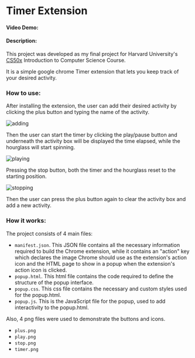 # Timer Extension
#### Video Demo:  [<URL HERE>](https://www.youtube.com/watch?v=_gTEabIcZKY)
#### Description:
This project was developed as my final project for Harvard University's [CS50x](https://cs50.harvard.edu/x/2024/) Introduction to Computer Science Course.

It is a simple google chrome Timer extension that lets you keep track of your desired activity.

### How to use:

After installing the extension, the user can add their desired activity by clicking the plus button and typing the name of the activity.

![adding](https://github.com/Boolevad/Final-Project/assets/123184634/a84bbf94-1dd6-4c88-a269-9479f31e963c)

Then the user can start the timer by clicking the play/pause button and underneath the activity box will be displayed the time elapsed, while the hourglass will start spinning.

![playing](https://github.com/Boolevad/Final-Project/assets/123184634/7f53065a-9427-4722-b1ee-d08b8cfe1b53)

Pressing the stop button, both the timer and the hourglass reset to the starting position.

![stopping](https://github.com/Boolevad/Final-Project/assets/123184634/0e3e9eae-7abb-43d7-a7a2-9ada29384c1f)

Then the user can press the plus button again to clear the activity box and add a new activity.

### How it works:

The project consists of 4 main files:
- `manifest.json`. This JSON file contains all the necessary information required to build the Chrome extension, while it contains an "action" key which declares the image Chrome should use as the extension's action icon and the HTML page to show in a popup when the extension's action icon is clicked.
- `popup.html`. This html file contains the code required to define the structure of the popup interface.
- `popup.css`. This css file contains the necessary and custom styles used for the popup.html.
- `popup.js`. This is the JavaScript file for the popup, used to add interactivity to the popup.html.

Also, 4 png files were used to demonstrate the buttons and icons.
- `plus.png`
- `play.png`
- `stop.png`
- `timer.png`

